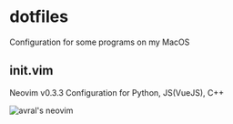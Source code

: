 # dotfiles
Configuration for some programs on my MacOS

## init.vim
Neovim v0.3.3 Configuration for Python, JS(VueJS), C++

![avral's neovim](http://i.imgur.com/s9LyIwD.png)
